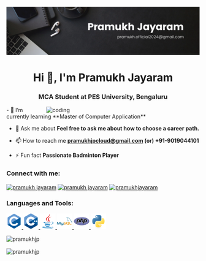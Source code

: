 ![logo](Githum.Banner.png)
<h1 align="center">Hi 👋, I'm Pramukh Jayaram</h1>
<h3 align="center">MCA Student at PES University, Bengaluru</h3>
<img align="right" alt="coding" width="400" src="https://user-images.githubusercontent.com/55389276/140866485-8fb1c876-9a8f-4d6a-98dc-08c4981eaf70.gif">
- 🌱 I’m currently learning **Master of Computer Application**

- 💬 Ask me about **Feel free to ask me about how to choose a career path.**

- 📫 How to reach me **pramukhjpcloud@gmail.com (or) +91-9019044101**

- ⚡ Fun fact **Passionate Badminton Player**

<h3 align="left">Connect with me:</h3>
<p align="left">
<a href="https://linkedin.com/in/pramukh jayaram" target="blank"><img align="center" src="https://raw.githubusercontent.com/rahuldkjain/github-profile-readme-generator/master/src/images/icons/Social/linked-in-alt.svg" alt="pramukh jayaram" height="30" width="40" /></a>
<a href="https://fb.com/pramukh jayaram" target="blank"><img align="center" src="https://raw.githubusercontent.com/rahuldkjain/github-profile-readme-generator/master/src/images/icons/Social/facebook.svg" alt="pramukh jayaram" height="30" width="40" /></a>
<a href="https://instagram.com/pramukhjayaram" target="blank"><img align="center" src="https://raw.githubusercontent.com/rahuldkjain/github-profile-readme-generator/master/src/images/icons/Social/instagram.svg" alt="pramukhjayaram" height="30" width="40" /></a>
</p>

<h3 align="left">Languages and Tools:</h3>
<p align="left"> <a href="https://www.cprogramming.com/" target="_blank" rel="noreferrer"> <img src="https://raw.githubusercontent.com/devicons/devicon/master/icons/c/c-original.svg" alt="c" width="40" height="40"/> </a> <a href="https://www.w3schools.com/cpp/" target="_blank" rel="noreferrer"> <img src="https://raw.githubusercontent.com/devicons/devicon/master/icons/cplusplus/cplusplus-original.svg" alt="cplusplus" width="40" height="40"/> </a> <a href="https://www.java.com" target="_blank" rel="noreferrer"> <img src="https://raw.githubusercontent.com/devicons/devicon/master/icons/java/java-original.svg" alt="java" width="40" height="40"/> </a> <a href="https://www.mysql.com/" target="_blank" rel="noreferrer"> <img src="https://raw.githubusercontent.com/devicons/devicon/master/icons/mysql/mysql-original-wordmark.svg" alt="mysql" width="40" height="40"/> </a> <a href="https://www.php.net" target="_blank" rel="noreferrer"> <img src="https://raw.githubusercontent.com/devicons/devicon/master/icons/php/php-original.svg" alt="php" width="40" height="40"/> </a> <a href="https://www.python.org" target="_blank" rel="noreferrer"> <img src="https://raw.githubusercontent.com/devicons/devicon/master/icons/python/python-original.svg" alt="python" width="40" height="40"/> </a> </p>

<p><img align="center" src="https://github-readme-stats.vercel.app/api/top-langs?username=pramukhjp&show_icons=true&locale=en&layout=compact" alt="pramukhjp" /></p>

<p><img align="center" src="https://github-readme-streak-stats.herokuapp.com/?user=pramukhjp&" alt="pramukhjp" /></p>

